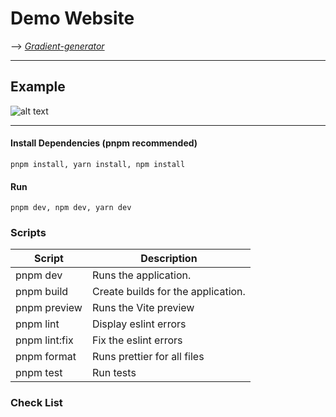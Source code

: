 # Demo Website

--> _[Gradient-generator](https://emre-cil.github.io/gradient-generator/)_

<hr/>

## Example

<img src="https://github.com/emre-cil/gradient-generator/blob/master/picture.png" alt="alt text" />

<hr/>

#### Install Dependencies (pnpm recommended)

```
pnpm install, yarn install, npm install
```

#### Run

```
pnpm dev, npm dev, yarn dev
```

### Scripts

| Script        | Description                        |
| ------------- | ---------------------------------- |
| pnpm dev      | Runs the application.              |
| pnpm build    | Create builds for the application. |
| pnpm preview  | Runs the Vite preview              |
| pnpm lint     | Display eslint errors              |
| pnpm lint:fix | Fix the eslint errors              |
| pnpm format   | Runs prettier for all files        |
| pnpm test     | Run tests                          |

### Check List
